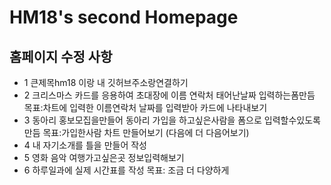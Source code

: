 # HM18's second Homepage
## 홈페이지 수정 사항 
* 1 큰제목hm18 이랑 내 깃허브주소랑연결하기
* 2 크리스마스 카드를 응용하여 초대장에 이름 연락처 태어난날짜 입력하는폼만듬  목표:차트에 입력한 이름연락처 날짜를 입력받아 카드에 나타내보기 
* 3 동아리 홍보모집을만들어 동아리 가입을 하고싶은사람을 폼으로 입력할수있도록 만듬 목표:가입한사람 차트 만들어보기 (다음에 더 다음어보기) 
* 4 내 자기소개를 틀을 만들어 작성 
* 5 영화 음악 여행가고싶은곳 정보입력해보기 
* 6 하루일과에 실제 시간표를 작성 목표: 조금 더 다양하게 

